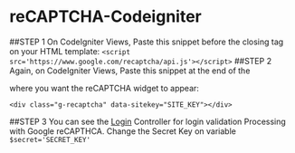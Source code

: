 # reCAPTCHA-Codeigniter
##STEP 1
On CodeIgniter Views, Paste this snippet before the closing </head> tag on your HTML template:
`<script src='https://www.google.com/recaptcha/api.js'></script>`
##STEP 2
Again, on CodeIgniter Views, Paste this snippet at the end of the <form> where you want the reCAPTCHA widget to appear:

`<div class="g-recaptcha" data-sitekey="SITE_KEY"></div>`

##STEP 3
You can see the [Login](../master/Login.php) Controller for login validation Processing with Google reCAPTHCA. Change the Secret Key on variable `$secret='SECRET_KEY'`
